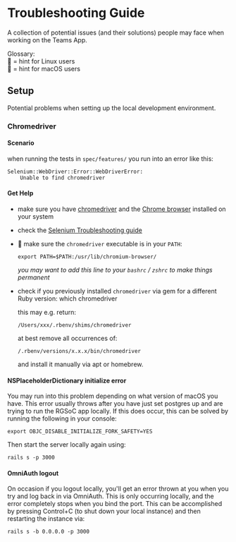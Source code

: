 # Troubleshooting Guide

A collection of potential issues (and their solutions) people may face when working on the Teams App.

Glossary:  
🐧 = hint for Linux users  
🍏 = hint for macOS users

## Setup

Potential problems when setting up the local development environment.

### Chromedriver

#### Scenario

when running the tests in `spec/features/` you run into an error like this:

    Selenium::WebDriver::Error::WebDriverError:
        Unable to find chromedriver

#### Get Help

- make sure you have [chromedriver][chromedriver] and the [Chrome browser][chrome] installed on your system
- check the [Selenium Troubleshooting guide][selenium]
- 🐧 make sure the `chromedriver` executable is in your `PATH`:  

      export PATH=$PATH:/usr/lib/chromium-browser/

    *you may want to add this line to your `bashrc` / `zshrc` to make things permanent*
- check if you previously installed `chromedriver` via gem for a different Ruby version:
      which chromedriver

    this may e.g. return:

      /Users/xxx/.rbenv/shims/chromedriver

    at best remove all occurrences of:

      /.rbenv/versions/x.x.x/bin/chromedriver

    and install it manually via apt or homebrew.

[chromedriver]: https://sites.google.com/a/chromium.org/chromedriver/
[chrome]: https://sites.google.com/a/chromium.org/chromedriver/
[selenium]: https://sites.google.com/a/chromium.org/chromedriver/

#### NSPlaceholderDictionary initialize error 

You may run into this problem depending on what version of macOS you have. This error usually throws after you have just set postgres up and are trying to run the RGSoC app locally. If this does occur, this can be solved by running the following in your console: 

    export OBJC_DISABLE_INITIALIZE_FORK_SAFETY=YES 
    
Then start the server locally again using: 

    rails s -p 3000 
    
    
#### OmniAuth logout 

On occasion if you logout locally, you'll get an error thrown at you when you try and log back in via OmniAuth. This is only occurring locally, and the error completely stops when you bind the port. This can be accomplished by pressing Control+C (to shut down your local instance) and then restarting the instance via: 

    rails s -b 0.0.0.0 -p 3000
